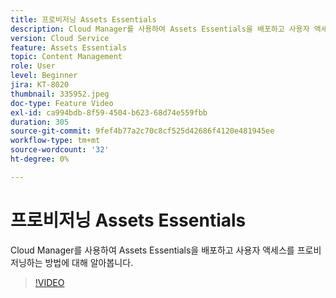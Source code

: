 ```yaml
---
title: 프로비저닝 Assets Essentials
description: Cloud Manager를 사용하여 Assets Essentials을 배포하고 사용자 액세스를 프로비저닝하는 방법에 대해 알아봅니다.
version: Cloud Service
feature: Assets Essentials
topic: Content Management
role: User
level: Beginner
jira: KT-8020
thumbnail: 335952.jpeg
doc-type: Feature Video
exl-id: ca994bdb-8f59-4504-b623-68d74e559fbb
duration: 305
source-git-commit: 9fef4b77a2c70c8cf525d42686f4120e481945ee
workflow-type: tm+mt
source-wordcount: '32'
ht-degree: 0%

---
```


# 프로비저닝 Assets Essentials

Cloud Manager를 사용하여 Assets Essentials을 배포하고 사용자 액세스를 프로비저닝하는 방법에 대해 알아봅니다.

>[!VIDEO](https://video.tv.adobe.com/v/335952?quality=12&learn=on)
